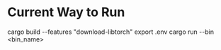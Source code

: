 # Current Way to Run

cargo build --features "download-libtorch"
export .env
cargo run --bin <bin_name>